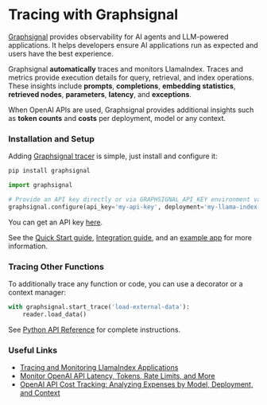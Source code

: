# Tracing with Graphsignal

[Graphsignal](https://graphsignal.com/) provides observability for AI agents and LLM-powered applications. It helps developers ensure AI applications run as expected and users have the best experience.

Graphsignal **automatically** traces and monitors LlamaIndex. Traces and metrics provide execution details for query, retrieval, and index operations. These insights include **prompts**, **completions**, **embedding statistics**, **retrieved nodes**, **parameters**, **latency**, and **exceptions**.

When OpenAI APIs are used, Graphsignal provides additional insights such as **token counts** and **costs** per deployment, model or any context.


### Installation and Setup

Adding [Graphsignal tracer](https://github.com/graphsignal/graphsignal-python) is simple, just install and configure it:

```sh
pip install graphsignal
```

```python
import graphsignal

# Provide an API key directly or via GRAPHSIGNAL_API_KEY environment variable
graphsignal.configure(api_key='my-api-key', deployment='my-llama-index-app-prod')
```

You can get an API key [here](https://app.graphsignal.com/).

See the [Quick Start guide](https://graphsignal.com/docs/guides/quick-start/), [Integration guide](https://graphsignal.com/docs/integrations/llama-index/), and an [example app](https://github.com/graphsignal/examples/blob/main/llama-index-app/main.py) for more information.


### Tracing Other Functions

To additionally trace any function or code, you can use a decorator or a context manager:

```python
with graphsignal.start_trace('load-external-data'):
    reader.load_data()
```

See [Python API Reference](https://graphsignal.com/docs/reference/python-api/) for complete instructions.


### Useful Links

* [Tracing and Monitoring LlamaIndex Applications](https://graphsignal.com/blog/tracing-and-monitoring-llama-index-applications/)
* [Monitor OpenAI API Latency, Tokens, Rate Limits, and More](https://graphsignal.com/blog/monitor-open-ai-api-latency-tokens-rate-limits-and-more/)
* [OpenAI API Cost Tracking: Analyzing Expenses by Model, Deployment, and Context](https://graphsignal.com/blog/open-ai-api-cost-tracking-analyzing-expenses-by-model-deployment-and-context/)
